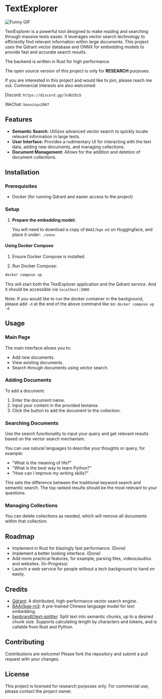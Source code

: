 
# TextExplorer

![Funny GIF](https://github.com/AspadaX/TextExplorer/tree/main/assets/textexplorer-ezgif.com-video-to-gif-converter.gif)

TextExplorer is a powerful tool designed to make reading and searching through massive texts easier. It leverages vector search technology to efficiently find relevant information within large documents. This project uses the Qdrant vector database and ONNX for embedding models to provide fast and accurate search results.

The backend is written in Rust for high performance. 

The open source version of this project is only for **RESEARCH** purposes. 

If you are interested in this project and would like to join, please reach me out. Commercial interests are also welcomed: 

Discord: `https://discord.gg/7u9U2Es5`

WeChat: `baoxinyu2007`

## Features

- **Semantic Search:** Utilizes advanced vector search to quickly locate relevant information in large texts.
- **User Interface:** Provides a rudimentary UI for interacting with the text data, adding new documents, and managing collections.
- **Document Management:** Allows for the addition and deletion of document collections.

## Installation

### Prerequisites

- Docker (for running Qdrant and easier access to the project)

### Setup
1. **Prepare the embedding model:**
   
   You will need to download a copy of `BAAI/bge-m3` on Huggingface, and place it under: `./onnx`

#### Using Docker Compose
1. Ensure Docker Compose is installed.

2. Run Docker Compose:

```sh
docker compose up
```
This will start both the TextExplorer application and the Qdrant service. And it should be accessible via `localhost:3000`

Note: If you would like to run the docker container in the background, please add `-d` at the end of the above command like so: `docker compose up -d`

## Usage

### Main Page

The main interface allows you to:

- Add new documents.
- View existing documents.
- Search through documents using vector search.

### Adding Documents

To add a document:

1. Enter the document name.
2. Input your content in the provided textarea.
3. Click the button to add the document to the collection.

### Searching Documents

Use the search functionality to input your query and get relevant results based on the vector search mechanism. 

You can use natural languages to describe your thoughts or query, for example:

- "What is the meaning of life?"
- "What is the best way to learn Python?"
- "How can I improve my writing skills?"
  
This sets the difference between the traditional keyword search and semantic search. The top ranked results should be the most relevant to your questions. 

### Managing Collections

You can delete collections as needed, which will remove all documents within that collection.
  
## Roadmap

- Implement in Rust for blazingly fast performance. (Done)
- Implement a better looking interface. (Done)
- Add more practical features, for example, parsing files, videos/audios and websites. (In-Progress)
- Launch a web service for people without a tech background to hand on easily.  
  
## Credits

- [Qdrant](https://github.com/qdrant/qdrant): A distributed, high-performance vector search engine.
- [BAAI/bge-m3](https://huggingface.co/BAAI/bge-m3): A pre-trained Chinese language model for text embedding.
- [benbrandt/text-splitter](https://github.com/benbrandt/text-splitter): Split text into semantic chunks, up to a desired chunk size. Supports calculating length by characters and tokens, and is callable from Rust and Python.

## Contributing

Contributions are welcome! Please fork the repository and submit a pull request with your changes.

## License

This project is licensed for research purposes only. For commercial use, please contact the project owner.